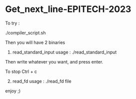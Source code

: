 # Get_next_line-EPITECH-2023


To try : 

./compiler_script.sh

Then you will have 2 binaries 

1. read_standard_input usage : ./read_standard_input

Then write whatever you want, and press enter.

To stop Ctrl + c

2. read_fd usage : ./read_fd file

enjoy ;)
